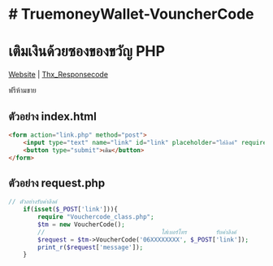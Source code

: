 # # TruemoneyWallet-VouncherCode
# เติมเงินด้วยซองของขวัญ PHP

[Website](https://minefunny.net/) | [Thx_Responsecode](https://github.com/kumihoaomkung/true-money-gift)

ฟรีห้ามขาย

## ตัวอย่าง index.html
```html
<form action="link.php" method="post">
    <input type="text" name="link" id="link" placeholder="ใส่ลิงค์" require>
    <button type="submit">เติม</button>
</form>
```
## ตัวอย่าง request.php
```php
// ตัวอย่างรับค่าลิงค์
    if(isset($_POST['link'])){
        require "Vouchercode_class.php";
        $tm = new VoucherCode();
        //                                ใส่เบอร์โทร        รับค่าลิงค์
        $request = $tm->VoucherCode('06XXXXXXXX', $_POST['link']);
        print_r($request['message']);
    }
```

